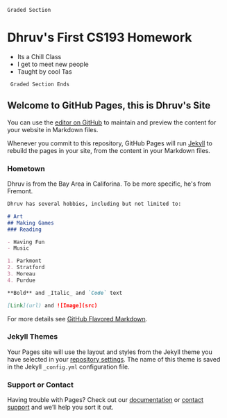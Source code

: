 


``` Graded Section ```

# Dhruv's First CS193 Homework

- Its a Chill Class
- I get to meet new people
- Taught by cool Tas

``` Graded Section Ends```


## Welcome to GitHub Pages, this is Dhruv's Site

You can use the [editor on GitHub](https://github.com/kalutes/CS193_Fall18_Lab1/edit/master/index.md) to maintain and preview the content for your website in Markdown files.

Whenever you commit to this repository, GitHub Pages will run [Jekyll](https://jekyllrb.com/) to rebuild the pages in your site, from the content in your Markdown files.

### Hometown

Dhruv is from the Bay Area in Califorina. To be more specific, he's from Fremont. 

```markdown
Dhruv has several hobbies, including but not limited to:

# Art
## Making Games
### Reading

- Having Fun
- Music

1. Parkmont
2. Stratford
3. Moreau
4. Purdue

**Bold** and _Italic_ and `Code` text

[Link](url) and ![Image](src)
```


For more details see [GitHub Flavored Markdown](https://guides.github.com/features/mastering-markdown/).

### Jekyll Themes

Your Pages site will use the layout and styles from the Jekyll theme you have selected in your [repository settings](https://github.com/kalutes/CS193_Fall18_Lab1/settings). The name of this theme is saved in the Jekyll `_config.yml` configuration file.

### Support or Contact

Having trouble with Pages? Check out our [documentation](https://help.github.com/categories/github-pages-basics/) or [contact support](https://github.com/contact) and we’ll help you sort it out.
